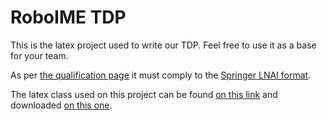 RoboIME TDP
===========

This is the latex project used to write our TDP. Feel free to use it as a base for your team.

As per [the qualification page](http://robocupssl.cpe.ku.ac.th/robocup2014:qualification) it must comply to the [Springer LNAI format](http://www.springer.com/series/1244).

The latex class used on this project can be found [on this link](http://www.springer.com/computer/lncs/lncs+authors?SGWID=0-40209-0-0-0) and downloaded [on this one](ftp://ftp.springer.de/pub/tex/latex/llncs/latex2e/llncs2e.zip).
